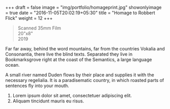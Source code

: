 +++
draft = false
image = "img/portfolio/homageprint.jpg"
showonlyimage = true
date = "2016-11-05T20:02:19+05:30"
title = "Homage to Robbert Flick"
weight = 12
+++

>Scanned 35mm Film   
>20"x8"   
>2019    
<!--more-->

Far far away, behind the word mountains, far from the countries Vokalia and Consonantia, there live the blind texts. Separated they live in Bookmarksgrove right at the coast of the Semantics, a large language ocean.

A small river named Duden flows by their place and supplies it with the necessary regelialia. It is a paradisematic country, in which roasted parts of sentences fly into your mouth.

1. Lorem ipsum dolor sit amet, consectetuer adipiscing elit.
2. Aliquam tincidunt mauris eu risus.


